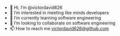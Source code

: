 - 👋 Hi, I’m @victordavid626
- 👀 I’m interested in meeting like minds developers
- 🌱 I’m currently learning software engineering
- 💞️ I’m looking to collaborate on software engineering
- 📫 How to reach me victordavid626@github.com

<!---
victordavid626/victordavid626 is a ✨ special ✨ repository because its `README.md` (this file) appears on your GitHub profile.
You can click the Preview link to take a look at your changes.
--->
